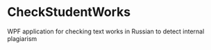# CheckStudentWorks
WPF application for checking text works in Russian to detect internal plagiarism
